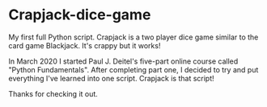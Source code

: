 # Crapjack-dice-game
My first full Python script. Crapjack is a two player dice game similar to the card game Blackjack. It's crappy but it works!

In March 2020 I started Paul J. Deitel's five-part online course called "Python Fundamentals". After completing part
one, I decided to try and put everything I've learned into one script. Crapjack is that script!

Thanks for checking it out.
